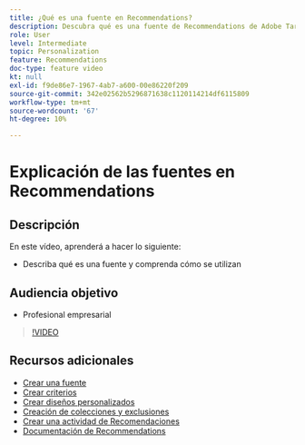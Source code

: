 ```yaml
---
title: ¿Qué es una fuente en Recommendations?
description: Descubra qué es una fuente de Recommendations de Adobe Target y cómo se utiliza
role: User
level: Intermediate
topic: Personalization
feature: Recommendations
doc-type: feature video
kt: null
exl-id: f9de86e7-1967-4ab7-a600-00e86220f209
source-git-commit: 342e02562b5296871638c1120114214df6115809
workflow-type: tm+mt
source-wordcount: '67'
ht-degree: 10%

---
```


# Explicación de las fuentes en Recommendations

## Descripción

En este vídeo, aprenderá a hacer lo siguiente:

* Describa qué es una fuente y comprenda cómo se utilizan

## Audiencia objetivo

* Profesional empresarial

>[!VIDEO](https://video.tv.adobe.com/v/27695?quality=12)

## Recursos adicionales

* [Crear una fuente](create-a-feed.md)
* [Crear criterios](create-criteria.md)
* [Crear diseños personalizados](create-custom-designs.md)
* [Creación de colecciones y exclusiones](create-collections-and-exclusions.md)
* [Crear una actividad de Recomendaciones](create-a-recommendations-activity.md)
* [Documentación de Recommendations](https://experienceleague.adobe.com/docs/target/using/recommendations/recommendations.html?lang=en)
